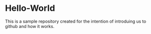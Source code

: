 # Hello-World
This is a sample repository created for the intention of introduing us to github and how it works.
